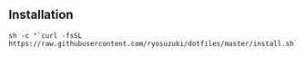## Installation 


```shell
sh -c "`curl -fsSL https://raw.githubusercontent.com/ryosuzuki/dotfiles/master/install.sh`"
```





